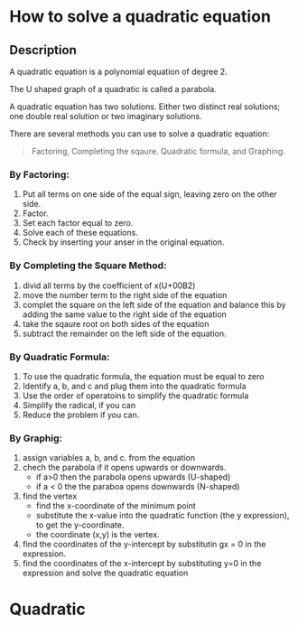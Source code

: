 # How to solve a quadratic equation 

## Description
A quadratic equation is a polynomial equation of degree 2.

The U shaped graph of a quadratic is called a parabola.

A quadratic equation has two solutions.
Either two distinct real solutions; one double real solution or two imaginary solutions.

There are several methods you can use to solve a quadratic equation:

> Factoring,
> Completing the sqaure.
> Quadratic formula, and 
> Graphing.

### By Factoring:
1. Put all terms on one side of the equal sign, leaving zero on the other side.
2. Factor.
3. Set each factor equal to zero.
4. Solve each of these equations.
5. Check by inserting your anser in the original equation.

### By Completing the Square Method:
1. divid all terms by the coefficient of x(U+00B2)
2. move the number term to the right side of the equation
3. complet the square on the left side of the equation and balance this by adding the same value to the right side of the equation
4. take the sqaure root on both sides of the equation
5. subtract the remainder on the left side of the equation.

### By Quadratic Formula:
1. To use the quadratic formula, the equation must be equal to zero
2. Identify a, b, and c and plug them into the quadratic formula
3. Use the order of operatoins to simplify the quadratic formula
4. Simplify the radical, if you can
5. Reduce the problem if you can.

### By Graphig:
1. assign variables a, b, and  c. from the equation
2. chech the parabola if it opens upwards or downwards.
    - if a>0 then the parabola opens upwards (U-shaped)
    - if a < 0 the the paraboa opens downwards (N-shaped)
3. find the vertex
    - find the x-coordinate of the minimum point
    - substitute the x-value into the quadratic function (the y expression), to get the y-coordinate.
    - the coordinate (x,y) is the vertex.
4. find the coordinates of the y-intercept by substitutin gx = 0 in the expression.
5. find the coordinates of the x-intercept by substituting y=0 in the expression and solve the quadratic equation

# Quadratic
